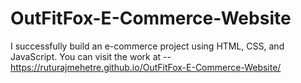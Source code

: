 # OutFitFox-E-Commerce-Website
I successfully build an e-commerce project using HTML, CSS, and JavaScript. 
You can visit the work at -- https://ruturajmehetre.github.io/OutFitFox-E-Commerce-Website/